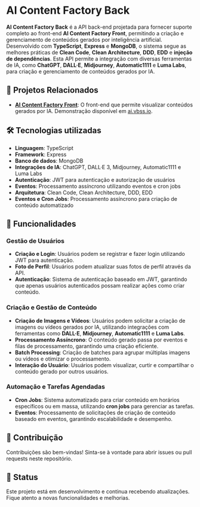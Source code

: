 # AI Content Factory Back

**AI Content Factory Back** é a API back-end projetada para fornecer suporte completo ao front-end **AI Content Factory Front**, permitindo a criação e gerenciamento de conteúdos gerados por inteligência artificial. Desenvolvido com **TypeScript**, **Express** e **MongoDB**, o sistema segue as melhores práticas de **Clean Code**, **Clean Architecture**, **DDD**, **EDD** e **injeção de dependências**. Esta API permite a integração com diversas ferramentas de IA, como **ChatGPT**, **DALL·E**, **Midjourney**, **Automatic1111** e **Luma Labs**, para criação e gerenciamento de conteúdos gerados por IA.

## 🔗 Projetos Relacionados

- **[AI Content Factory Front](https://github.com/vbss-io/ai-content-factory-front)**: O front-end que permite visualizar conteúdos gerados por IA. Demonstração disponível em [ai.vbss.io](https://ai.vbss.io).

## 🛠 Tecnologias utilizadas

- **Linguagem**: TypeScript  
- **Framework**: Express  
- **Banco de dados**: MongoDB  
- **Integrações de IA**: ChatGPT, DALL·E 3, Midjourney, Automatic1111 e Luma Labs
- **Autenticação**: JWT para autenticação e autorização de usuários  
- **Eventos**: Processamento assíncrono utilizando eventos e cron jobs  
- **Arquitetura**: Clean Code, Clean Architecture, DDD, EDD  
- **Eventos e Cron Jobs**: Processamento assíncrono para criação de conteúdo automatizado
  
## 🔑 Funcionalidades

### **Gestão de Usuários**

- **Criação e Login**: Usuários podem se registrar e fazer login utilizando JWT para autenticação.
- **Foto de Perfil**: Usuários podem atualizar suas fotos de perfil através da API.
- **Autenticação**: Sistema de autenticação baseado em JWT, garantindo que apenas usuários autenticados possam realizar ações como criar conteúdo.

### **Criação e Gestão de Conteúdo**

- **Criação de Imagens e Vídeos**: Usuários podem solicitar a criação de imagens ou vídeos gerados por IA, utilizando integrações com ferramentas como **DALL·E**, **Midjourney**, **Automatic1111** e **Luma Labs**.
- **Processamento Assíncrono**: O conteúdo gerado passa por eventos e filas de processamento, garantindo uma criação eficiente.
- **Batch Processing**: Criação de batches para agrupar múltiplas imagens ou vídeos e otimizar o processamento.
- **Interação do Usuário**: Usuários podem visualizar, curtir e compartilhar o conteúdo gerado por outros usuários.

### **Automação e Tarefas Agendadas**

- **Cron Jobs**: Sistema automatizado para criar conteúdo em horários específicos ou em massa, utilizando **cron jobs** para gerenciar as tarefas.
- **Eventos**: Processamento de solicitações de criação de conteúdo baseado em eventos, garantindo escalabilidade e desempenho.

## 🌟 Contribuição

Contribuições são bem-vindas! Sinta-se à vontade para abrir issues ou pull requests neste repositório.  

## 📅 Status

Este projeto está em desenvolvimento e continua recebendo atualizações. Fique atento a novas funcionalidades e melhorias.
